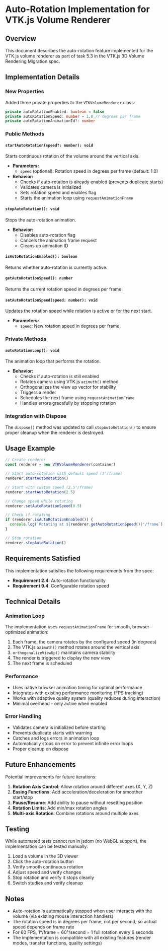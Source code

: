 # Auto-Rotation Implementation for VTK.js Volume Renderer

## Overview

This document describes the auto-rotation feature implemented for the VTK.js volume renderer as part of task 5.3 in the VTK.js 3D Volume Rendering Migration spec.

## Implementation Details

### New Properties

Added three private properties to the `VTKVolumeRenderer` class:

```typescript
private autoRotationEnabled: boolean = false
private autoRotationSpeed: number = 1.0 // degrees per frame
private autoRotationAnimationId?: number
```

### Public Methods

#### `startAutoRotation(speed?: number): void`

Starts continuous rotation of the volume around the vertical axis.

- **Parameters:**
  - `speed` (optional): Rotation speed in degrees per frame (default: 1.0)
- **Behavior:**
  - Checks if auto-rotation is already enabled (prevents duplicate starts)
  - Validates camera is initialized
  - Sets rotation speed and enables flag
  - Starts the animation loop using `requestAnimationFrame`

#### `stopAutoRotation(): void`

Stops the auto-rotation animation.

- **Behavior:**
  - Disables auto-rotation flag
  - Cancels the animation frame request
  - Cleans up animation ID

#### `isAutoRotationEnabled(): boolean`

Returns whether auto-rotation is currently active.

#### `getAutoRotationSpeed(): number`

Returns the current rotation speed in degrees per frame.

#### `setAutoRotationSpeed(speed: number): void`

Updates the rotation speed while rotation is active or for the next start.

- **Parameters:**
  - `speed`: New rotation speed in degrees per frame

### Private Methods

#### `autoRotationLoop(): void`

The animation loop that performs the rotation.

- **Behavior:**
  - Checks if auto-rotation is still enabled
  - Rotates camera using VTK.js `azimuth()` method
  - Orthogonalizes the view up vector for stability
  - Triggers a render
  - Schedules the next frame using `requestAnimationFrame`
  - Handles errors gracefully by stopping rotation

### Integration with Dispose

The `dispose()` method was updated to call `stopAutoRotation()` to ensure proper cleanup when the renderer is destroyed.

## Usage Example

```typescript
// Create renderer
const renderer = new VTKVolumeRenderer(container)

// Start auto-rotation with default speed (1°/frame)
renderer.startAutoRotation()

// Start with custom speed (2.5°/frame)
renderer.startAutoRotation(2.5)

// Change speed while rotating
renderer.setAutoRotationSpeed(0.5)

// Check if rotating
if (renderer.isAutoRotationEnabled()) {
  console.log(`Rotating at ${renderer.getAutoRotationSpeed()}°/frame`)
}

// Stop rotation
renderer.stopAutoRotation()
```

## Requirements Satisfied

This implementation satisfies the following requirements from the spec:

- **Requirement 2.4**: Auto-rotation functionality
- **Requirement 9.4**: Configurable rotation speed

## Technical Details

### Animation Loop

The implementation uses `requestAnimationFrame` for smooth, browser-optimized animation:

1. Each frame, the camera rotates by the configured speed (in degrees)
2. The VTK.js `azimuth()` method rotates around the vertical axis
3. `orthogonalizeViewUp()` maintains camera stability
4. The render is triggered to display the new view
5. The next frame is scheduled

### Performance

- Uses native browser animation timing for optimal performance
- Integrates with existing performance monitoring (FPS tracking)
- Works with adaptive quality system (quality reduces during interaction)
- Minimal overhead - only active when enabled

### Error Handling

- Validates camera is initialized before starting
- Prevents duplicate starts with warning
- Catches and logs errors in animation loop
- Automatically stops on error to prevent infinite error loops
- Proper cleanup on dispose

## Future Enhancements

Potential improvements for future iterations:

1. **Rotation Axis Control**: Allow rotation around different axes (X, Y, Z)
2. **Easing Functions**: Add acceleration/deceleration for smoother start/stop
3. **Pause/Resume**: Add ability to pause without resetting position
4. **Rotation Limits**: Add min/max rotation angles
5. **Multi-axis Rotation**: Combine rotations around multiple axes

## Testing

While automated tests cannot run in jsdom (no WebGL support), the implementation can be tested manually:

1. Load a volume in the 3D viewer
2. Click the auto-rotation button
3. Verify smooth continuous rotation
4. Adjust speed and verify changes
5. Stop rotation and verify it stops cleanly
6. Switch studies and verify cleanup

## Notes

- Auto-rotation is automatically stopped when user interacts with the volume (via existing mouse interaction handlers)
- The rotation speed is in degrees per frame, not per second, so actual speed depends on frame rate
- For 60 FPS, 1°/frame = 60°/second = 1 full rotation every 6 seconds
- The implementation is compatible with all existing features (render modes, transfer functions, quality settings)

